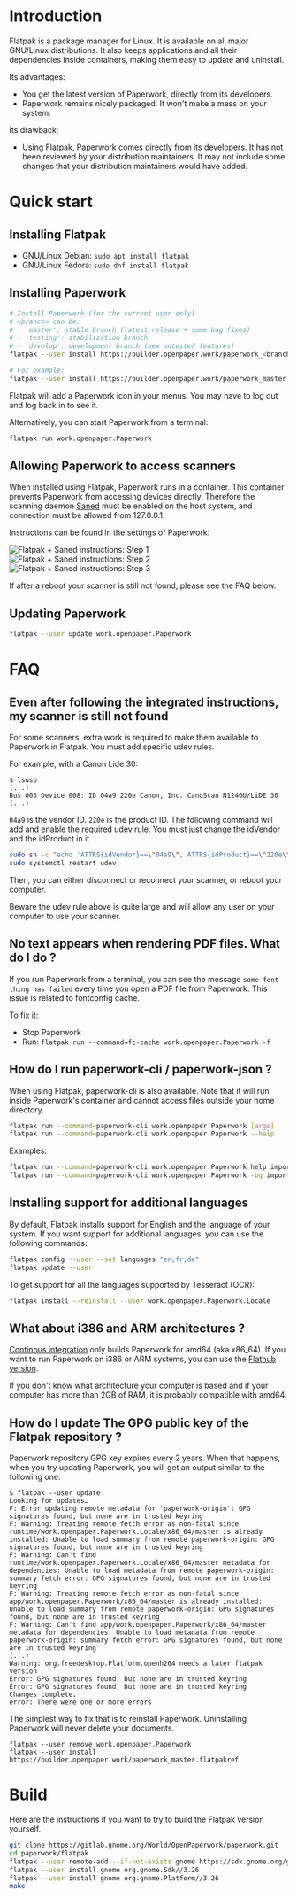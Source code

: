 # Introduction

Flatpak is a package manager for Linux. It is available on all major GNU/Linux
distributions. It also keeps applications and all their dependencies inside
containers, making them easy to update and uninstall.

Its advantages:

- You get the latest version of Paperwork, directly from its developers.
- Paperwork remains nicely packaged. It won't make a mess on your system.

Its drawback:

- Using Flatpak, Paperwork comes directly from its developers. It has not been
  reviewed by your distribution maintainers. It may not include some changes
  that your distribution maintainers would have added.


# Quick start

## Installing Flatpak

* GNU/Linux Debian: `sudo apt install flatpak`
* GNU/Linux Fedora: `sudo dnf install flatpak`


## Installing Paperwork

```sh
# Install Paperwork (for the current user only)
# <branch> can be:
# - 'master': stable branch (latest release + some bug fixes)
# - 'testing': stabilization branch
# - 'develop': development branch (new untested features)
flatpak --user install https://builder.openpaper.work/paperwork_<branch>.flatpakref

# For example:
flatpak --user install https://builder.openpaper.work/paperwork_master.flatpakref
```

Flatpak will add a Paperwork icon in your menus. You may have to log out and
log back in to see it.

Alternatively, you can start Paperwork from a terminal:

```sh
flatpak run work.openpaper.Paperwork
```


## Allowing Paperwork to access scanners

When installed using Flatpak, Paperwork runs in a container. This container prevents
Paperwork from accessing devices directly. Therefore the scanning daemon
[Saned](https://linux.die.net/man/1/saned) must be enabled on the host system,
and connection must be allowed from 127.0.0.1.

Instructions can be found in the settings of Paperwork:

![Flatpak + Saned instructions: Step 1](flatpak_saned_1.png)
![Flatpak + Saned instructions: Step 2](flatpak_saned_2.png)
![Flatpak + Saned instructions: Step 3](flatpak_saned_3.png)

If after a reboot your scanner is still not found, please see the FAQ below.


## Updating Paperwork

```sh
flatpak --user update work.openpaper.Paperwork
```

# FAQ

## Even after following the integrated instructions, my scanner is still not found

For some scanners, extra work is required to make them available to Paperwork
in Flatpak. You must add specific udev rules.

For example, with a Canon Lide 30:

```console
$ lsusb
(...)
Bus 003 Device 008: ID 04a9:220e Canon, Inc. CanoScan N1240U/LiDE 30
(...)
```

`04a9` is the vendor ID. `220e` is the product ID.
The following command will add and enable the required udev rule. You must
just change the idVendor and the idProduct in it.

```sh
sudo sh -c "echo 'ATTRS{idVendor}==\"04a9\", ATTRS{idProduct}==\"220e\", MODE=\"0666\"' > /lib/udev/rules.d/10-my-scanner.rules"
sudo systemctl restart udev
```

Then, you can either disconnect or reconnect your scanner, or reboot your
computer.

Beware the udev rule above is quite large and will allow any user on your
computer to use your scanner.


## No text appears when rendering PDF files. What do I do ?

If you run Paperwork from a terminal, you can see the message
`some font thing has failed` every time you open a PDF file from Paperwork.
This issue is related to fontconfig cache.

To fix it:

- Stop Paperwork
- Run: `flatpak run --command=fc-cache work.openpaper.Paperwork -f`


## How do I run paperwork-cli / paperwork-json ?

When using Flatpak, paperwork-cli is also available. Note that it will run
inside Paperwork's container and cannot access files outside your home
directory.

```sh
flatpak run --command=paperwork-cli work.openpaper.Paperwork [args]
flatpak run --command=paperwork-cli work.openpaper.Paperwork --help
```

Examples:

```sh
flatpak run --command=paperwork-cli work.openpaper.Paperwork help import
flatpak run --command=paperwork-cli work.openpaper.Paperwork -bq import ~/tmp/pdf
```

## Installing support for additional languages

By default, Flatpak installs support for English and the language of your
system. If you want support for additional languages, you can use the following
commands:

```sh
flatpak config --user --set languages "en;fr;de"
flatpak update --user
```

To get support for all the languages supported by Tesseract (OCR):

```sh
flatpak install --reinstall --user work.openpaper.Paperwork.Locale
```


## What about i386 and ARM architectures ?

[Continous integration](https://gitlab.gnome.org/World/OpenPaperwork/paperwork/pipelines)
only builds Paperwork for amd64 (aka x86\_64). If you want to run Paperwork
on i386 or ARM systems, you can use the
[Flathub version](https://flathub.org/apps/details/work.openpaper.Paperwork).

If you don't know what architecture your computer is based and if your computer
has more than 2GB of RAM, it is probably compatible with amd64.


## How do I update The GPG public key of the Flatpak repository ?

Paperwork repository GPG key expires every 2 years. When that happens, when you
try updating Paperwork, you will get an output similar to the following one:

```
$ flatpak --user update
Looking for updates…
F: Error updating remote metadata for 'paperwork-origin': GPG signatures found, but none are in trusted keyring
F: Warning: Treating remote fetch error as non-fatal since runtime/work.openpaper.Paperwork.Locale/x86_64/master is already installed: Unable to load summary from remote paperwork-origin: GPG signatures found, but none are in trusted keyring
F: Warning: Can't find runtime/work.openpaper.Paperwork.Locale/x86_64/master metadata for dependencies: Unable to load metadata from remote paperwork-origin: summary fetch error: GPG signatures found, but none are in trusted keyring
F: Warning: Treating remote fetch error as non-fatal since app/work.openpaper.Paperwork/x86_64/master is already installed: Unable to load summary from remote paperwork-origin: GPG signatures found, but none are in trusted keyring
F: Warning: Can't find app/work.openpaper.Paperwork/x86_64/master metadata for dependencies: Unable to load metadata from remote paperwork-origin: summary fetch error: GPG signatures found, but none are in trusted keyring
(...)
Warning: org.freedesktop.Platform.openh264 needs a later flatpak version
Error: GPG signatures found, but none are in trusted keyring
Error: GPG signatures found, but none are in trusted keyring
Changes complete.
error: There were one or more errors
```

The simplest way to fix that is to reinstall Paperwork. Uninstalling Paperwork
will never delete your documents.

```
flatpak --user remove work.openpaper.Paperwork
flatpak --user install https://builder.openpaper.work/paperwork_master.flatpakref
```


# Build

Here are the instructions if you want to try to build the Flatpak version
yourself.

```sh
git clone https://gitlab.gnome.org/World/OpenPaperwork/paperwork.git
cd paperwork/flatpak
flatpak --user remote-add --if-not-exists gnome https://sdk.gnome.org/gnome.flatpakrepo
flatpak --user install gnome org.gnome.Sdk//3.26
flatpak --user install gnome org.gnome.Platform//3.26
make
```
